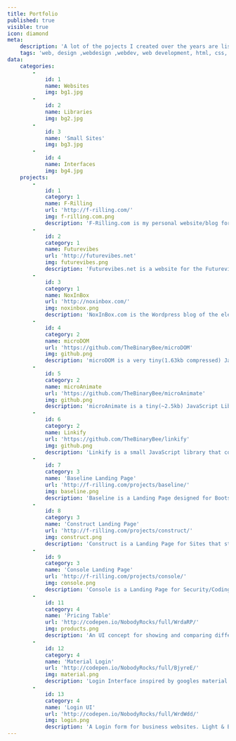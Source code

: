 ```yaml
---
title: Portfolio
published: true
visible: true
icon: diamond
meta:
    description: 'A lot of the pojects I created over the years are listened on this site. Tools, Experiments and games can be found here.'
    tags: 'web, design ,webdesign ,webdev, web development, html, css, javascript, js, php, mysql'
data:
    categories:
        -
            id: 1
            name: Websites
            img: bg1.jpg
        -
            id: 2
            name: Libraries
            img: bg2.jpg
        -
            id: 3
            name: 'Small Sites'
            img: bg3.jpg
        -
            id: 4
            name: Interfaces
            img: bg4.jpg
    projects:
        -
            id: 1
            category: 1
            name: F-Rilling
            url: 'http://f-rilling.com/'
            img: f-rilling.com.png
            description: 'F-Rilling.com is my personal website/blog for sharing my ideas with the world. The backend consists of an CMS built with PHP and MySQL while the frontend is custom CSS combined with Bootstrap.'
        -
            id: 2
            category: 1
            name: Futurevibes
            url: 'http://futurevibes.net'
            img: futurevibes.png
            description: 'Futurevibes.net is a website for the Futurevibes Network, a label for electronic music. Custom PHP based backend with MaterializeCSS on the frontend.'
        -
            id: 3
            category: 1
            name: NoxInBox
            url: 'http://noxinbox.com/'
            img: noxinbox.png
            description: 'NoxInBox.com is the Wordpress blog of the electronic music artist NoxInBox. Custom Wordpress Theme and Wordpress Administration.'
        -
            id: 4
            category: 2
            name: microDOM
            url: 'https://github.com/TheBinaryBee/microDOM'
            img: github.png
            description: 'microDOM is a very tiny(1.63kb compressed) JavaScript library for DOM Manipulation with a jQuery-like syntax. '
        -
            id: 5
            category: 2
            name: microAnimate
            url: 'https://github.com/TheBinaryBee/microAnimate'
            img: github.png
            description: 'microAnimate is a tiny(~2.5kb) JavaScript Library with a CSS-like animation syntax.'
        -
            id: 6
            category: 2
            name: Linkify
            url: 'https://github.com/TheBinaryBee/linkify'
            img: github.png
            description: 'Linkify is a small JavaScript library that converts urls found in a string into HTML tags.'
        -
            id: 7
            category: 3
            name: 'Baseline Landing Page'
            url: 'http://f-rilling.com/projects/baseline/'
            img: baseline.png
            description: 'Baseline is a Landing Page designed for Bootstrap with a flat & modern design. '
        -
            id: 8
            category: 3
            name: 'Construct Landing Page'
            url: 'http://f-rilling.com/projects/construct/'
            img: construct.png
            description: 'Construct is a Landing Page for Sites that still are under construction, with a JavaScript based timer until the Site goes live.'
        -
            id: 9
            category: 3
            name: 'Console Landing Page'
            url: 'http://f-rilling.com/projects/console/'
            img: console.png
            description: 'Console is a Landing Page for Security/Coding Websites that utilizes a Console-style way of displaying the navigation using JavaScript.'
        -
            id: 11
            category: 4
            name: 'Pricing Table'
            url: 'http://codepen.io/NobodyRocks/full/WrdaRP/'
            img: products.png
            description: 'An UI concept for showing and comparing different Products.'
        -
            id: 12
            category: 4
            name: 'Material Login'
            url: 'http://codepen.io/NobodyRocks/full/BjyreE/'
            img: material.png
            description: 'Login Interface inspired by googles material design.'
        -
            id: 13
            category: 4
            name: 'Login UI'
            url: 'http://codepen.io/NobodyRocks/full/WrdWdd/'
            img: login.png
            description: 'A Login form for business websites. Light & Blue.'
---
```


